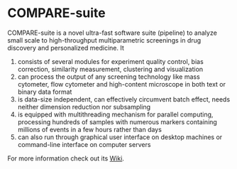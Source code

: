 # COMPARE-suite
COMPARE-suite is a novel ultra-fast software suite (pipeline) to analyze small scale to high-throughput multiparametric screenings in drug discovery and personalized medicine. It
1. consists of several modules for experiment quality control, bias correction, similarity measurement, clustering and visualization
1. can process the output of any screening technology like mass cytometer, flow cytometer and high-content microscope in both text or binary data format
1. is data-size independent, can effectively circumvent batch effect, needs neither dimension reduction nor subsampling
1. is equipped with multithreading mechanism for parallel computing, processing hundreds of samples with numerous markers containing millions of events in a few hours rather than days
1. can also run through graphical user interface on desktop machines or command-line interface on computer servers

For more information check out its [Wiki](https://github.com/morchalabi/COMPARE-suite/wiki/COMPARE-Suite).
